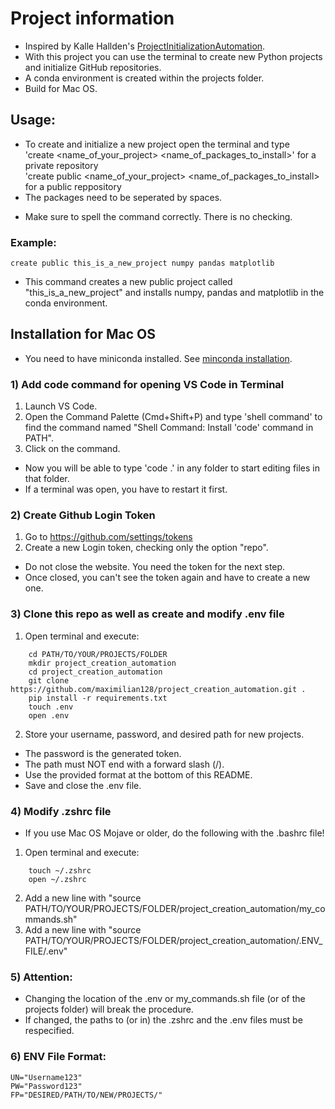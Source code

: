 # Project information

* Inspired by Kalle Hallden's [ProjectInitializationAutomation](https://github.com/KalleHallden/ProjectInitializationAutomation).
* With this project you can use the terminal to create new Python projects and initialize GitHub repositories.
* A conda environment is created within the projects folder.
* Build for Mac OS.

## Usage:

* To create and initialize a new project open the terminal and type\
    'create <name_of_your_project> <name_of_packages_to_install>' for a private repository\
    'create public <name_of_your_project> <name_of_packages_to_install> for a public reppository
* The packages need to be seperated by spaces.
+ Make sure to spell the command correctly. There is no checking.

### Example:
```
create public this_is_a_new_project numpy pandas matplotlib
```
* This command creates a new public project called "this_is_a_new_project" and installs numpy, pandas and matplotlib in the conda environment.

## Installation for Mac OS

* You need to have miniconda installed. See [minconda installation](https://docs.conda.io/en/latest/miniconda.html).

### 1) Add code command for opening VS Code in Terminal

1. Launch VS Code.
2. Open the Command Palette (Cmd+Shift+P) and type 'shell command' to find the command named
    "Shell Command: Install 'code' command in PATH".
3. Click on the command.
* Now you will be able to type 'code .' in any folder to start editing files in that folder.
* If a terminal was open, you have to restart it first.


### 2) Create Github Login Token

1. Go to https://github.com/settings/tokens
2. Create a new Login token, checking only the option "repo".
* Do not close the website. You need the token for the next step.
* Once closed, you can't see the token again and have to create a new one.


### 3) Clone this repo as well as create and modify .env file
1. Open terminal and execute:
```
    cd PATH/TO/YOUR/PROJECTS/FOLDER
    mkdir project_creation_automation
    cd project_creation_automation
    git clone https://github.com/maximilian128/project_creation_automation.git .
    pip install -r requirements.txt
    touch .env
    open .env
```
2. Store your username, password, and desired path for new projects.
* The password is the generated token.
* The path must NOT end with a forward slash (/).
* Use the provided format at the bottom of this README.
* Save and close the .env file.

### 4) Modify .zshrc file
* If you use Mac OS Mojave or older, do the following with the .bashrc file!
1. Open terminal and execute:
```
    touch ~/.zshrc
    open ~/.zshrc
```
2. Add a new line with "source PATH/TO/YOUR/PROJECTS/FOLDER/project_creation_automation/my_commands.sh"
3. Add a new line with "source PATH/TO/YOUR/PROJECTS/FOLDER/project_creation_automation/.ENV_FILE/.env"

### 5) Attention:
* Changing the location of the .env or my_commands.sh file (or of the projects folder) will break the procedure.
* If changed, the paths to (or in) the .zshrc and the .env files must be respecified.

### 6) ENV File Format:
```
UN="Username123"
PW="Password123"
FP="DESIRED/PATH/TO/NEW/PROJECTS/"
```